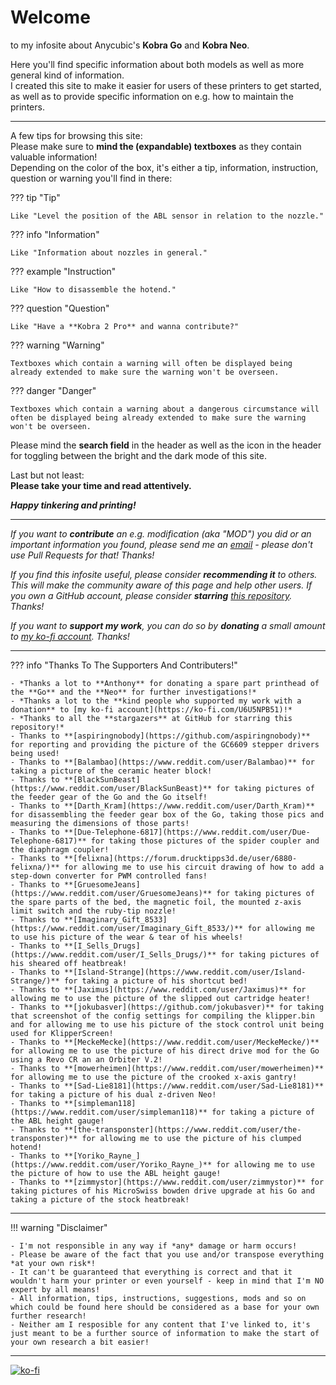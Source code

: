 <link rel=”manifest” href=”docs/manifest.webmanifest”>

# Welcome  
to my infosite about Anycubic's **Kobra Go** and **Kobra Neo**.   
  
Here you'll find specific information about both models as well as more general kind of information.  
I created this site to make it easier for users of these printers to get started, as well as to provide specific information on e.g. how to maintain the printers.  

---
  
A few tips for browsing this site:    
Please make sure to **mind the (expandable) textboxes** as they contain valuable information!  
Depending on the color of the box, it's either a tip, information, instruction, question or warning you'll find in there:    

??? tip "Tip"  

    Like "Level the position of the ABL sensor in relation to the nozzle."

??? info "Information" 

    Like "Information about nozzles in general." 

??? example "Instruction"

    Like "How to disassemble the hotend."

??? question "Question"

    Like "Have a **Kobra 2 Pro** and wanna contribute?"

??? warning "Warning"

    Textboxes which contain a warning will often be displayed being already extended to make sure the warning won't be overseen.
    
??? danger "Danger"

    Textboxes which contain a warning about a dangerous circumstance will often be displayed being already extended to make sure the warning won't be overseen.

Please mind the **search field** in the header as well as the icon in the header for toggling between the bright and the dark mode of this site.

Last but not least:  
**Please take your time and read attentively.**    
  
***Happy tinkering and printing!***  

---
  
*If you want to ***contribute*** an e.g. modification (aka "MOD") you did or an important information you found, please send me an [email](mailto:3dneo@quantentunnel.de) - please don't use Pull Requests for that! Thanks!* 
  
*If you find this infosite useful, please consider ***recommending it*** to others. This will make the community aware of this page and help other users. If you own a GitHub account, please consider ***starring*** [this repository](https://github.com/1coderookie/Kobra2ProInsights). Thanks!*  

*If you want to ***support my work***, you can do so by ***donating*** a small amount to [my ko-fi account](https://ko-fi.com/U6U5NPB51). Thanks!*   

---
 
  
??? info "Thanks To The Supporters And Contributers!"

    - *Thanks a lot to **Anthony** for donating a spare part printhead of the **Go** and the **Neo** for further investigations!*  
    - *Thanks a lot to the **kind people who supported my work with a donation** to [my ko-fi account](https://ko-fi.com/U6U5NPB51)!*
    - *Thanks to all the **stargazers** at GitHub for starring this repository!*
    - Thanks to **[aspiringnobody](https://github.com/aspiringnobody)** for reporting and providing the picture of the GC6609 stepper drivers being used!
    - Thanks to **[Balambao](https://www.reddit.com/user/Balambao)** for taking a picture of the ceramic heater block!  
    - Thanks to **[BlackSunBeast](https://www.reddit.com/user/BlackSunBeast)** for taking pictures of the feeder gear of the Go and the Go itself!  
    - Thanks to **[Darth_Kram](https://www.reddit.com/user/Darth_Kram)** for disassembling the feeder gear box of the Go, taking those pics and measuring the dimensions of those parts!  
    - Thanks to **[Due-Telephone-6817](https://www.reddit.com/user/Due-Telephone-6817)** for taking those pictures of the spider coupler and the diaphragm coupler!  
    - Thanks to **[felixna](https://forum.drucktipps3d.de/user/6880-felixna/)** for allowing me to use his circuit drawing of how to add a step-down converter for PWM controlled fans!  
    - Thanks to **[GruesomeJeans](https://www.reddit.com/user/GruesomeJeans)** for taking pictures of the spare parts of the bed, the magnetic foil, the mounted z-axis limit switch and the ruby-tip nozzle!  
    - Thanks to **[Imaginary_Gift_8533](https://www.reddit.com/user/Imaginary_Gift_8533/)** for allowing me to use his picture of the wear & tear of his wheels!  
    - Thanks to **[I_Sells_Drugs](https://www.reddit.com/user/I_Sells_Drugs/)** for taking pictures of his sheared off heatbreak!
    - Thanks to **[Island-Strange](https://www.reddit.com/user/Island-Strange/)** for taking a picture of his shortcut bed!  
    - Thanks to **[Jaximus](https://www.reddit.com/user/Jaximus)** for allowing me to use the picture of the slipped out cartridge heater!  
    - Thanks to **[jokubasver](https://github.com/jokubasver)** for taking that screenshot of the config settings for compiling the klipper.bin and for allowing me to use his picture of the stock control unit being used for KlipperScreen!  
    - Thanks to **[MeckeMecke](https://www.reddit.com/user/MeckeMecke/)** for allowing me to use the picture of his direct drive mod for the Go using a Revo CR an an Orbiter V.2!
    - Thanks to **[mowerheimen](https://www.reddit.com/user/mowerheimen)** for allowing me to use the picture of the crooked x-axis gantry!
    - Thanks to **[Sad-Lie8181](https://www.reddit.com/user/Sad-Lie8181)** for taking a picture of his dual z-driven Neo!  
    - Thanks to **[simpleman118](https://www.reddit.com/user/simpleman118)** for taking a picture of the ABL height gauge!  
    - Thanks to **[the-transponster](https://www.reddit.com/user/the-transponster)** for allowing me to use the picture of his clumped hotend!
    - Thanks to **[Yoriko_Rayne_](https://www.reddit.com/user/Yoriko_Rayne_)** for allowing me to use the picture of how to use the ABL height gauge!  
    - Thanks to **[zimmystor](https://www.reddit.com/user/zimmystor)** for taking pictures of his MicroSwiss bowden drive upgrade at his Go and taking a picture of the stock heatbreak!
    
---
    
!!! warning "Disclaimer"

    - I'm not responsible in any way if *any* damage or harm occurs! 
    - Please be aware of the fact that you use and/or transpose everything *at your own risk*! 
    - It can't be guaranteed that everything is correct and that it wouldn't harm your printer or even yourself - keep in mind that I'm NO expert by all means!  
    - All information, tips, instructions, suggestions, mods and so on which could be found here should be considered as a base for your own further research! 
    - Neither am I resposible for any content that I've linked to, it's just meant to be a further source of information to make the start of your own research a bit easier! 

---

[![ko-fi](https://ko-fi.com/img/githubbutton_sm.svg)](https://ko-fi.com/U6U5NPB51)  

